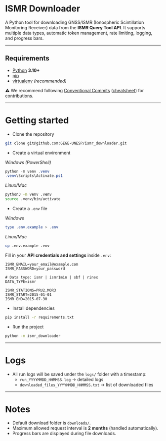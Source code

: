 # ISMR Downloader

A Python tool for downloading GNSS/ISMR (Ionospheric Scintillation Monitoring Receiver) data from the **ISMR Query Tool API**.
It supports multiple data types, automatic token management, rate limiting, logging, and progress bars.

---

## Requirements

- [Python](https://www.python.org/downloads/) **3.10+**
- [pip](https://pip.pypa.io/en/stable/installation/)
- [virtualenv](https://virtualenv.pypa.io/en/latest/) *(recommended)*

⚠ We recommend following [Conventional Commits](https://www.conventionalcommits.org/)
([cheatsheet](https://gist.github.com/qoomon/5dfcdf8eec66a051ecd85625518cfd13)) for contributions.

---

# Getting started

- Clone the repository
```bash
git clone git@github.com:GEGE-UNESP/ismr_downloader.git
```

- Create a virtual environment

*Windows (PowerShell)*
```powershell
python -m venv .venv
.venv\Scripts\Activate.ps1
```

*Linux/Mac*
```bash
python3 -m venv .venv
source .venv/bin/activate
```

- Create a `.env` file

*Windows*
```powershell
type .env.example > .env
```

*Linux/Mac*
```bash
cp .env.example .env
```

Fill in your **API credentials and settings** inside `.env`:

```env
ISMR_EMAIL=your_email@example.com
ISMR_PASSWORD=your_password

# Data type: ismr | ismr1min | sbf | rinex
DATA_TYPE=ismr

ISMR_STATIONS=PRU2,MOR3
ISMR_START=2015-01-01
ISMR_END=2015-07-30
```

- Install dependencies
```bash
pip install -r requirements.txt
```

- Run the project
```bash
python -m ismr_downloader
```

---

# Logs

- All run logs will be saved under the `logs/` folder with a timestamp:
  - `run_YYYYMMDD_HHMMSS.log` → detailed logs
  - `downloaded_files_YYYYMMDD_HHMMSS.txt` → list of downloaded files

---

# Notes

- Default download folder is `downloads/`.
- Maximum allowed request interval is **2 months** (handled automatically).
- Progress bars are displayed during file downloads.
